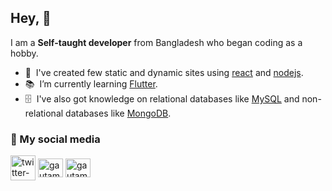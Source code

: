 ## Hey, 👋
I am a **Self-taught developer** from Bangladesh who began coding as a hobby.

- 🌱 &nbsp;I've created few static and dynamic sites using <a href="https://react.dev/">react</a> and <a href="https://nodejs.org/">nodejs</a>.
- 📚 &nbsp;I’m currently learning <a href="https://flutter.dev/">Flutter</a>.
- 🗄️ &nbsp;I've also got knowledge on relational databases like <a href="">MySQL</a> and non-relational databases like <a href="">MongoDB</a>.

### 🔗 My social media 
<p align="left">
<a href="https://twitter.com/thekonkal1" target="blank"><img align="center" src="https://img.icons8.com/ios-filled/50/twitterx--v1.png" alt="twitter-link" height="40" width="40" /></a>
<a href="https://www.linkedin.com/in/rasidur-rahman/" target="blank"><img align="center" src="https://raw.githubusercontent.com/rahuldkjain/github-profile-readme-generator/master/src/images/icons/Social/linked-in-alt.svg" alt="gautamkrishnar" height="30" width="40" /></a>
<a href="https://instagram.com/__nihal2003" target="blank"><img align="center" src="https://raw.githubusercontent.com/rahuldkjain/github-profile-readme-generator/master/src/images/icons/Social/instagram.svg" alt="gautamkrishnar" height="30" width="40" /></a>
